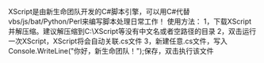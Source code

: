 XScript是由新生命团队开发的C#脚本引擎，可以用C#代替vbs/js/bat/Python/Perl来编写脚本处理日常工作！
使用方法：
1，下载XScript并解压缩。建议解压缩到C:\XScript等没有中文名或者空路径的目录
2，双击运行一次XScript，XScript将会自动关联.cs文件
3，新建任意.cs文件，写入Console.WriteLine("你好，新生命团队！");保存，双击执行该文件